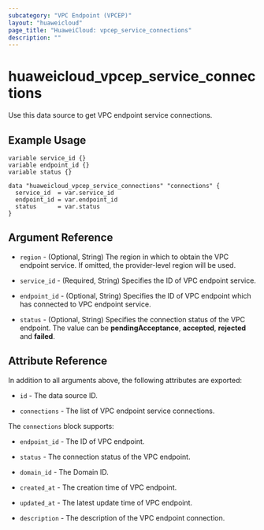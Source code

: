 ```yaml
---
subcategory: "VPC Endpoint (VPCEP)"
layout: "huaweicloud"
page_title: "HuaweiCloud: vpcep_service_connections"
description: ""
---
```


# huaweicloud_vpcep_service_connections

Use this data source to get VPC endpoint service connections.

## Example Usage

```hcl
variable service_id {}
variable endpoint_id {}
variable status {}

data "huaweicloud_vpcep_service_connections" "connections" {
  service_id  = var.service_id
  endpoint_id = var.endpoint_id
  status      = var.status
}
```

## Argument Reference

* `region` - (Optional, String) The region in which to obtain the VPC endpoint service. If omitted, the
  provider-level region will be used.

* `service_id` - (Required, String) Specifies the ID of VPC endpoint service.

* `endpoint_id` - (Optional, String) Specifies the ID of VPC endpoint which has connected to
  VPC endpoint service.

* `status` - (Optional, String) Specifies the connection status of the VPC endpoint.
  The value can be **pendingAcceptance**, **accepted**, **rejected** and **failed**.

## Attribute Reference

In addition to all arguments above, the following attributes are exported:

* `id` - The data source ID.

* `connections` - The list of VPC endpoint service connections.

The `connections` block supports:

* `endpoint_id` - The ID of VPC endpoint.

* `status` - The connection status of the VPC endpoint.

* `domain_id` - The Domain ID.

* `created_at` - The creation time of VPC endpoint.

* `updated_at` - The latest update time of VPC endpoint.

* `description` - The description of the VPC endpoint connection.

